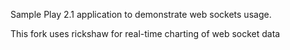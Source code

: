 Sample Play 2.1 application to demonstrate web sockets usage. 

This fork uses rickshaw for real-time charting of web socket data
